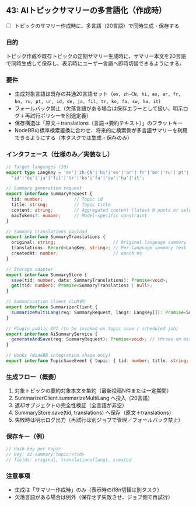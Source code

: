 ## 43: AIトピックサマリーの多言語化（作成時）

- [ ] トピックのサマリー作成時に、多言語（20言語）で同時生成・保存する

### 目的

トピック作成や既存トピックの定期サマリー生成時に、サマリー本文を20言語で同時生成して保存し、表示時にユーザー言語へ即時切替できるようにする。

### 要件

- 生成対象言語は既存の共通20言語セット（`en, zh-CN, hi, es, ar, fr, bn, ru, pt, ur, id, de, ja, fil, tr, ko, fa, sw, ha, it`）
- フォールバック禁止（欠落言語がある場合は保存エラーとして扱い、明示ログ＋再試行ポリシーを別途定義）
- 保存構造は「原文＋translations（言語→要約テキスト）」のフラットキー
- NodeBBの標準検索置換に合わせ、将来的に検索側が多言語サマリーを利用できるようにする（本タスクでは生成・保存のみ）

### インタフェース（仕様のみ／実装なし）

```ts
// Target languages (20)
export type LangKey = 'en'|'zh-CN'|'hi'|'es'|'ar'|'fr'|'bn'|'ru'|'pt'|'ur'|
  'id'|'de'|'ja'|'fil'|'tr'|'ko'|'fa'|'sw'|'ha'|'it';

// Summary generation request
export interface SummaryRequest {
  tid: number;            // Topic id
  title: string;          // Topic title
  content: string;        // Aggregated content (latest N posts or selected window)
  maxTokens?: number;     // Model-specific constraint
}

// Summary translations payload
export interface SummaryTranslations {
  original: string;                      // Original language summary (model primary)
  translations: Record<LangKey, string>; // Per-language summary text
  createdAt: number;                     // epoch ms
}

// Storage adapter
export interface SummaryStore {
  save(tid: number, data: SummaryTranslations): Promise<void>;
  get(tid: number): Promise<SummaryTranslations | null>;
}

// Summarization client (LLM側)
export interface SummarizerClient {
  summarizeMultiLang(req: SummaryRequest, langs: LangKey[]): Promise<SummaryTranslations>;
}

// Plugin public API (to be invoked on topic save / scheduled job)
export interface AiSummaryService {
  generateAndSave(req: SummaryRequest): Promise<void>; // throws on missing languages
}

// Hooks (NodeBB integration shape only)
export interface TopicSaveEvent { topic: { tid: number; title: string; }; posts?: Array<{ pid: number; content: string }>; }
```

### 生成フロー（概要）

1. 対象トピックの要約対象本文を集約（最新投稿N件または一定期間）
2. SummarizerClient.summarizeMultiLang へ投入（20言語）
3. 返却オブジェクトの完全性検証（全言語が非空）
4. SummaryStore.save(tid, translations) へ保存（原文＋translations）
5. 失敗時は明示ログ出力（再試行は別ジョブで管理／フォールバック禁止）

### 保存キー（例）

```ts
// Hash key per topic
// key: ai-summary:topic:<tid>
// fields: original, translations[lang], created
```

### 注意事項

- 生成は「サマリー作成時」のみ（表示時のi18n切替は別タスク）
- 欠落言語がある場合は例外（保存せず失敗させ、ジョブ側で再試行）
